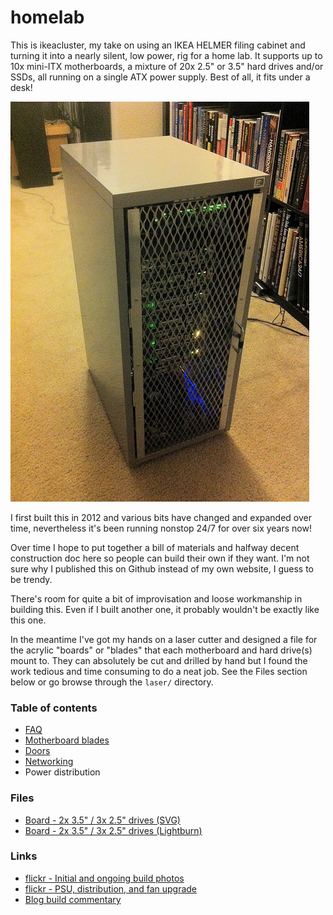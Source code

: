 # homelab

This is ikeacluster, my take on using an IKEA HELMER filing cabinet and
turning it into a nearly silent, low power, rig for a home lab.  It supports
up to 10x mini-ITX motherboards, a mixture of 20x 2.5" or 3.5" hard drives
and/or SSDs, all running on a single ATX power supply.  Best of all, it fits
under a desk!

![ikeacluster](./img/7862072998_a28363d610_z.jpg)

I first built this in 2012 and various bits have changed and expanded over
time, nevertheless it's been running nonstop 24/7 for over six years now!

Over time I hope to put together a bill of materials and halfway decent
construction doc here so people can build their own if they want.  I'm not
sure why I published this on Github instead of my own website, I guess to
be trendy.

There's room for quite a bit of improvisation and loose workmanship in
building this. Even if I built another one, it probably wouldn't be exactly
like this one.

In the meantime I've got my hands on a laser cutter and designed a file for
the acrylic "boards" or "blades" that each motherboard and hard drive(s) mount
to.  They can absolutely be cut and drilled by hand but I found the work
tedious and time consuming to do a neat job.
See the Files section below or go browse through the `laser/` directory.


### Table of contents
* [FAQ](FAQ.md)
* [Motherboard blades](blade.md)
* [Doors](door.md)
* [Networking](network.md)
* Power distribution

### Files
* [Board - 2x 3.5" / 3x 2.5" drives (SVG)](laser/ikeacluster-board4-23x22x32.svg)
* [Board - 2x 3.5" / 3x 2.5" drives (Lightburn)](laser/ikeacluster-board4-23x22x32.lbrn)

### Links
* [flickr - Initial and ongoing build photos](https://www.flickr.com/photos/binaryfury/albums/72157629900950858)
* [flickr - PSU, distribution, and fan upgrade](https://www.flickr.com/photos/binaryfury/albums/72157631186725716)
* [Blog build commentary](https://binaryfury.wann.net/ikeacluster/)
